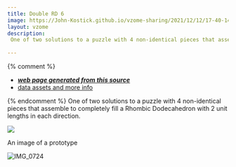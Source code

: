 ```yaml
---
title: Double RD 6
image: https://John-Kostick.github.io/vzome-sharing/2021/12/12/17-40-14-Double-RD-6/Double-RD-6.png
layout: vzome
description:
 One of two solutions to a puzzle with 4 non-identical pieces that assemble to completely fill a Rhombic Dodecahedron with 2 unit lengths in each direction.
  
---
```


{% comment %}
 - [***web page generated from this source***][post]
 - [data assets and more info][github]

[post]: <https://John-Kostick.github.io/vzome-sharing/2021/12/12/Double-RD-6-17-40-14.html>
[github]: <https://github.com/John-Kostick/vzome-sharing/tree/main/2021/12/12/17-40-14-Double-RD-6/>
{% endcomment %}
One of two solutions to a puzzle with 4 non-identical pieces that assemble to completely fill a Rhombic Dodecahedron with 2 unit lengths in each direction.

<vzome-viewer style="width: 100%; height: 65vh;"
       src="https://John-Kostick.github.io/vzome-sharing/2021/12/12/17-40-14-Double-RD-6/Double-RD-6.vZome" >
  <img src="https://John-Kostick.github.io/vzome-sharing/2021/12/12/17-40-14-Double-RD-6/Double-RD-6.png" />
</vzome-viewer>

An image of a prototype

![IMG_0724](https://user-images.githubusercontent.com/78830166/146689504-abf549ea-2f27-4910-821b-f1f77a6800c0.JPG)
